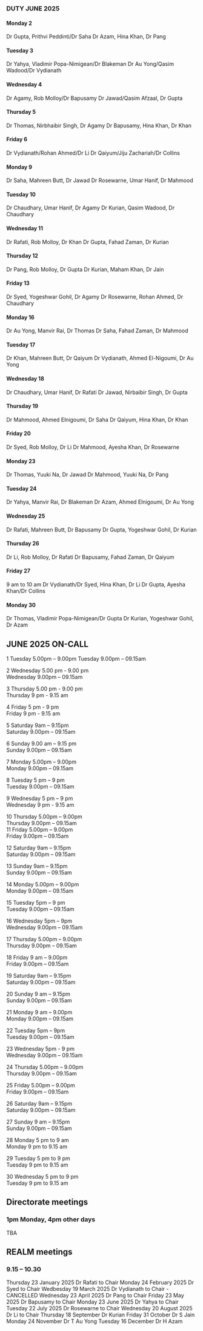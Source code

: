 

### DUTY JUNE 2025

#### Monday 2
Dr Gupta, Prithvi Peddinti/Dr Saha
Dr Azam, Hina Khan, Dr Pang

#### Tuesday 3
Dr Yahya, Vladimir Popa-Nimigean/Dr Blakeman
Dr Au Yong/Qasim Wadood/Dr Vydianath

#### Wednesday 4
Dr Agamy, Rob Molloy/Dr Bapusamy
Dr Jawad/Qasim Afzaal, Dr Gupta

#### Thursday 5
Dr Thomas, Nirbhaibir Singh, Dr Agamy
Dr Bapusamy, Hina Khan, Dr Khan

#### Friday 6
Dr Vydianath/Rohan Ahmed/Dr Li
Dr Qaiyum/Jiju Zachariah/Dr Collins

#### Monday 9
Dr Saha, Mahreen Butt, Dr Jawad
Dr Rosewarne, Umar Hanif, Dr Mahmood

#### Tuesday 10
Dr Chaudhary, Umar Hanif, Dr Agamy
Dr Kurian, Qasim Wadood, Dr Chaudhary

#### Wednesday 11
Dr Rafati, Rob Molloy, Dr Khan
Dr Gupta, Fahad Zaman, Dr Kurian

#### Thursday 12
Dr Pang, Rob Molloy, Dr Gupta
Dr Kurian, Maham Khan, Dr Jain

#### Friday 13
Dr Syed, Yogeshwar Gohil, Dr Agamy
Dr Rosewarne, Rohan Ahmed, Dr Chaudhary

#### Monday 16
Dr Au Yong, Manvir Rai, Dr Thomas
Dr Saha, Fahad Zaman, Dr Mahmood

#### Tuesday 17
Dr Khan, Mahreen Butt, Dr Qaiyum
Dr Vydianath, Ahmed El-Nigoumi, Dr Au Yong

#### Wednesday 18
Dr Chaudhary, Umar Hanif, Dr Rafati
Dr Jawad, Nirbaibir Singh, Dr Gupta

#### Thursday 19
Dr Mahmood, Ahmed Elnigoumi, Dr Saha
Dr Qaiyum, Hina Khan, Dr Khan

#### Friday 20
Dr Syed, Rob Molloy, Dr Li
Dr Mahmood, Ayesha Khan, Dr Rosewarne

#### Monday 23
Dr Thomas, Yuuki Na, Dr Jawad
Dr Mahmood, Yuuki Na, Dr Pang

#### Tuesday 24
Dr Yahya, Manvir Rai, Dr Blakeman
Dr Azam, Ahmed Elnigoumi, Dr Au Yong

#### Wednesday 25
Dr Rafati, Mahreen Butt, Dr Bapusamy
Dr Gupta, Yogeshwar Gohil, Dr Kurian

#### Thursday 26
Dr Li, Rob Molloy, Dr Rafati
Dr Bapusamy, Fahad Zaman, Dr Qaiyum

#### Friday 27
9 am to 10 am Dr Vydianath/Dr Syed, Hina Khan, Dr Li
Dr Gupta, Ayesha Khan/Dr Collins

#### Monday 30
Dr Thomas, Vladimir Popa-Nimigean/Dr Gupta
Dr Kurian, Yogeshwar Gohil, Dr Azam



## JUNE 2025 ON-CALL

1	Tuesday		5.00pm – 9.00pm	
	Tuesday  	9.00pm – 09.15am	
 
2	Wednesday  5.00 pm - 9.00 pm 	
	Wednesday  9.00pm – 09.15am	

3	Thursday   5.00 pm - 9.00 pm	
	Thursday   9 pm - 9.15 am 	

4	Friday    5 pm - 9 pm 		
	Friday 	  9 pm - 9.15 am	

5	Saturday 9am – 9.15pm		
	Saturday 9.00pm – 09.15am	
  
6	Sunday 9.00 am – 9.15 pm	
	Sunday 9.00pm – 09.15am		
 
7	Monday 5.00pm – 9.00pm		
	Monday 9.00pm – 09.15am		
 
8	Tuesday 5 pm – 9 pm		
	Tuesday 9.00pm – 09.15am	
 
9	Wednesday 5 pm – 9 pm		
	Wednesday 9 pm - 9.15 am	
 
10	Thursday 5.00pm – 9.00pm	
	Thursday 9.00pm – 09.15am	
11	Friday 5.00pm – 9.00pm		
	Friday 9.00pm – 09.15am		
 
12	Saturday 9am – 9.15pm		
	Saturday 9.00pm – 09.15am	
 
13	Sunday 9am – 9.15pm			
	Sunday 9.00pm – 09.15am		
 
14	Monday 5.00pm – 9.00pm		
	Monday 9.00pm – 09.15am		
 
15	Tuesday 5pm – 9 pm 		
	Tuesday 9.00pm – 09.15am	
 
16	Wednesday 5pm – 9pm		
	Wednesday 9.00pm – 09.15am	
 
17	Thursday 5.00pm – 9.00pm	
	Thursday 9.00pm – 09.15am	
 
18	Friday 9 am – 9.00pm		
	Friday 9.00pm – 09.15am		
 
19	Saturday 9am – 9.15pm		
	Saturday 9.00pm – 09.15am	
 
20	Sunday 9 am – 9.15pm		
	Sunday 9.00pm – 09.15am		
 
21	Monday 9 am – 9.00pm		
	Monday 9.00pm – 09.15am		
 
22	Tuesday 5pm – 9pm		
	Tuesday 9.00pm – 09.15am	
 
23	Wednesday 5pm - 9 pm			
	Wednesday 9.00pm – 09.15am	
 
24	Thursday 5.00pm – 9.00pm	
	Thursday 9.00pm – 09.15am	
 
25	Friday 5.00pm – 9.00pm		
	Friday 9.00pm – 09.15am				

26	Saturday 9am – 9.15pm		
	Saturday 9.00pm – 09.15am	
 
27	Sunday 9 am – 9.15pm		
	Sunday 9.00pm – 09.15am		

28	Monday 5 pm to 9 am		
	Monday 9 pm to 9.15 am		

29	Tuesday 5 pm to 9 pm		
	Tuesday 9 pm to 9.15 am		

30	Wednesday 5 pm to 9 pm		
	Tuesday 9 pm to 9.15 am		

## Directorate meetings  
### 1pm Monday, 4pm other days

TBA

## REALM meetings
### 9.15 – 10.30

Thursday 23 January 2025	Dr Rafati to Chair
Monday 24 February 2025		Dr Syed to Chair
Wedbesday 19 March 2025		Dr Vydianath to Chair - CANCELLED 
Wednesday 23 April 2025		Dr Pang to Chair
Friday 23 May 2025		Dr Bapusamy to Chair
Monday 23 June 2025		Dr Yahya to Chair
Tuesday 22 July 2025		Dr Rosewarne to Chair
Wednesday 20 August 2025	Dr Li to Chair
Thursday 18 September		Dr Kurian
Friday 31 October		Dr S Jain
Monday 24 November		Dr T Au Yong
Tuesday 16 December		Dr H Azam
